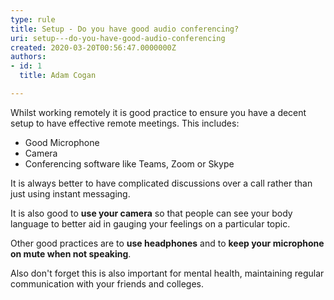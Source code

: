 ```yaml
---
type: rule
title: Setup - Do you have good audio conferencing?
uri: setup---do-you-have-good-audio-conferencing
created: 2020-03-20T00:56:47.0000000Z
authors:
- id: 1
  title: Adam Cogan

---
```




<span class='intro'> <p class="ssw15-rteElement-P">​Whilst working remotely it is good practice to ensure you have a decent setup to have effective remote meetings. This includes&#58;​​<br></p> </span>

<ul>
   <li>Good Microphone<br></li><li>Camera<br></li><li>Conferencing software like&#160;Teams, Zoom or Skype​<br></li></ul><p>It is always better to have complicated discussions over a call rather than just using instant messaging.&#160;</p><p>It is also good to <b>use your camera</b> so that people can see your body language to better aid in gauging your feelings on a particular topic.<br></p><p>Other good practices are&#160;to <b>use headphones</b>&#160;and to&#160;<b>keep your microphone on mute when not speaking</b>. ​<br></p><p>Also don't forget this is also important for mental health, maintaining regular communication with your friends and colleges.<br></p>


